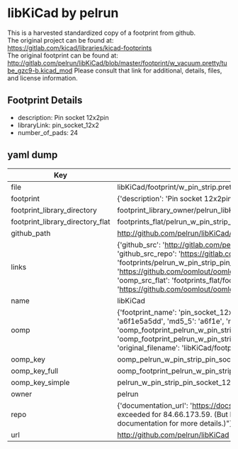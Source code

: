 # libKiCad by pelrun  
This is a harvested standardized copy of a footprint from github.  
The original project can be found at:  
https://gitlab.com/kicad/libraries/kicad-footprints  
The original footprint can be found at:
http://gitlab.com/pelrun/libKiCad/blob/master/footprint/w_vacuum.pretty/tube_gzc9-b.kicad_mod
Please consult that link for additional, details, files, and license information.  
## Footprint Details
* description: Pin socket 12x2pin  
* libraryLink: pin_socket_12x2  
* number_of_pads: 24  
## yaml dump  
| Key | Value |  
| --- | --- |  
| file | libKiCad/footprint/w_pin_strip.pretty/pin_socket_12x2.kicad_mod |  
| footprint | {'description': 'Pin socket 12x2pin', 'libraryLink': 'pin_socket_12x2', 'number_of_pads': 24} |  
| footprint_library_directory | footprint_library_owner/pelrun_libKiCad |  
| footprint_library_directory_flat | footprints_flat/pelrun_w_pin_strip_pin_socket_12x2/working |  
| github_path | http://github.com/pelrun/libKiCad/blob/master/footprint/w_pin_strip.pretty/pin_socket_12x2.kicad_mod |  
| links | {'github_src': 'http://gitlab.com/pelrun/libKiCad/blob/master/footprint/w_vacuum.pretty/tube_gzc9-b.kicad_mod', 'github_src_repo': 'https://gitlab.com/kicad/libraries/kicad-footprints', 'oomp_bot': 'footprints/pelrun_w_pin_strip_pin_socket_12x2/working', 'oomp_bot_github': 'https://github.com/oomlout/oomlout_oomp_footprint_bot/tree/main/footprints/pelrun_w_pin_strip_pin_socket_12x2/working', 'oomp_src_flat': 'footprints_flat/footprints_flat/pelrun_w_pin_strip_pin_socket_12x2/working', 'oomp_src_flat_github': 'https://github.com/oomlout/oomlout_oomp_footprint_src/tree/main/footprints_flat/pelrun_w_pin_strip_pin_socket_12x2/working'} |  
| name | libKiCad |  
| oomp | {'footprint_name': 'pin_socket_12x2', 'library_name': 'w_pin_strip', 'md5': 'a6f1e5a5ddf59eace62825a8c6c1b9c7', 'md5_10': 'a6f1e5a5dd', 'md5_5': 'a6f1e', 'md5_6': 'a6f1e5', 'oomp_key': 'oomp_pelrun_w_pin_strip_pin_socket_12x2', 'oomp_key_extra': 'oomp_footprint_pelrun_w_pin_strip_pin_socket_12x2', 'oomp_key_full': 'oomp_footprint_pelrun_w_pin_strip_pin_socket_12x2_a6f1e5', 'oomp_key_simple': 'pelrun_w_pin_strip_pin_socket_12x2', 'original_filename': 'libKiCad/footprint/w_pin_strip.pretty/pin_socket_12x2.kicad_mod', 'owner_name': 'pelrun'} |  
| oomp_key | oomp_pelrun_w_pin_strip_pin_socket_12x2 |  
| oomp_key_full | oomp_footprint_pelrun_w_pin_strip_pin_socket_12x2 |  
| oomp_key_simple | pelrun_w_pin_strip_pin_socket_12x2 |  
| owner | pelrun |  
| repo | {'documentation_url': 'https://docs.github.com/rest/overview/resources-in-the-rest-api#rate-limiting', 'message': "API rate limit exceeded for 84.66.173.59. (But here's the good news: Authenticated requests get a higher rate limit. Check out the documentation for more details.)"} |  
| url | http://github.com/pelrun/libKiCad |  


